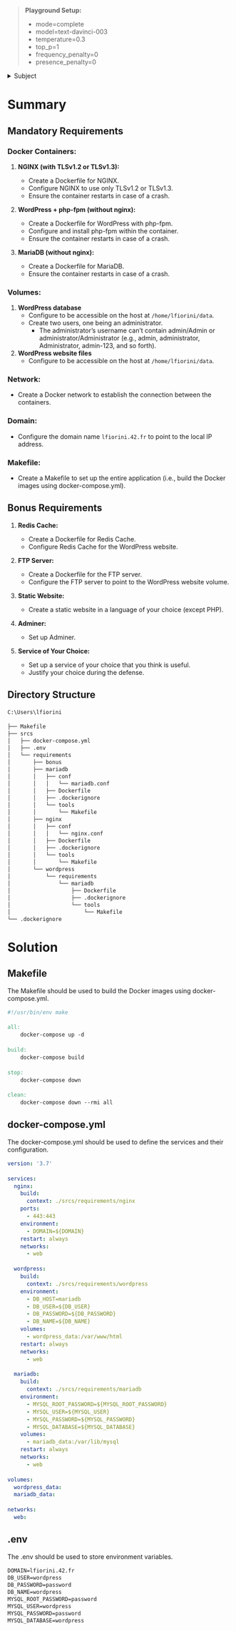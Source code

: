 > **Playground Setup:**
> - mode=complete
> - model=text-davinci-003
> - temperature=0.3
> - top_p=1
> - frequency_penalty=0
> - presence_penalty=0
> 

<details>
  <summary>
    <!-- <h1> -->
      Subject
    <!-- </h1> -->
  </summary>

# Subject

### General guidelines


- This project needs to be done on a **Virtual Machine**.
- All the files required for the configuration of your project must be placed in a **srcs** folder.
- A **Makefile** is also required and must be located at the root of your directory. It must set up your entire application (i.e., it has to build the Docker images using docker-compose.yml).
- This subject requires putting into practice concepts that, depending on your background, you may not have learned yet. Therefore, we advise you not to hesitate to read a lot of documentation related to **Docker** usage, as well as anything else you will find helpful in order to complete this assignment.

### Mandatory part


This project consists of having you set up a small infrastructure composed of different services under specific rules. The whole project has to be done in a virtual machine. You have to use `docker compose`.

- Each **Docker image** must have the same name as its corresponding service.
- Each service has to run in a dedicated **container**.
- For performance matters, the containers must be built either from the penultimate stable version of Alpine or **Debian**. The choice is yours.
- You also have to write your own **Dockerfiles**, one per service. The Dockerfiles must be called in your `docker-compose.yml` by your Makefile.
- It means you have to build yourself the Docker images of your project. It is then **forbidden** to pull ready-made Docker images, as well as using services such as DockerHub (Alpine/Debian being excluded from this rule).

 
You then have to set up:

- [ ]  A Docker container that contains **NGINX** with TLSv1.2 or TLSv1.3 only.
- [ ]  A Docker container that contains **WordPress** + **php-fpm** (it must be installed and configured) only without nginx.
- [ ]  A Docker container that contains **MariaDB** only without nginx.
- [ ]  A volume that contains your WordPress **database**.
- [ ]  A second volume that contains your WordPress **website files**.
- [ ]  A **docker network** that establishes the connection between your containers.

Your containers have to restart in case of a crash.

> A Docker container is not a virtual machine. Thus, it is not recommended to use any hacky patch based on ’`tail -f`’ and so forth when trying to run it. Read about how **daemons** work and whether it’s a good idea to use them or not.
> 
> 


> Of course, using network: `host` or `--link` or `links`: is forbidden. The network line must be present in your docker-compose.yml file. Your containers must not be started with a command running an infinite loop. Thus, this also applies to any command used as entrypoint, or used in entrypoint scripts. The following are a few prohibited hacky patches: `tail -f`, `bash`, `sleep infinity`, `while true`.
> 

> Read about `PID 1` and the best practices for writing Dockerfiles.
> 
- [ ]  In your WordPress database, there must be two users, one of them being the administrator. The administrator’s username can’t contain admin/Admin or administrator/Administrator (e.g., admin, administrator, Administrator, admin-123, and so forth).

> Your volumes will be available in the /home/login/data folder of the host machine using Docker. Of course, you have to replace the login with yours.
> 

To make things simpler, you have to configure your domain name so it points to your local IP address.

This domain name must be [`login.42.fr`](http://login.42.fr/). Again, you have to use your own login.
For example, [`lfiorini.42.fr`](http://wil.42.fr/) would redirect to the IP address pointing to my website.

> The latest tag is prohibited.
> 
> No password must be present in your Dockerfiles.
> 
> It is mandatory to use environment variables.
> 
> Also, it is strongly recommended to use a `.env` file to store environment variables. The `.env` file should be located at the root of the **srcs** directory.
> 
> Your NGINX container must be the only entrypoint into your infrastructure via the **port 443** only, using the TLSv1.2 or TLSv1.3 protocol.
> 


### Diagram

Diagram of the expected result

![Diagram of the expected result](../assets/diagram.png)


### Directory Structure

Example of the expected directory structure

![Example of the expected directory structure](../assets/directory_structure.png)


> For obvious security reasons, any credentials, API keys, env variables etc... must be saved locally in a `.env` file and ignored by git. Publicly stored credentials will lead you directly to a failure of the project.
> 

## Bonus part

For this project, the bonus part is aimed to be simple.

A Dockerfile must be written for each extra service. Thus, each one of them will run inside its own container and will have, if necessary, its dedicated volume.

Bonus list:

- [ ]  Set up `redis cache` for your WordPress website in order to properly manage the cache.
- [ ]  Set up a `FTP server` container pointing to the volume of your WordPress website.
- [ ]  Create a simple static website in the language of your choice except PHP (Yes, PHP is excluded!). For example, a showcase site or a site for presenting your resume.
- [ ]  Set up Adminer.
- [ ]  Set up a service of your choice that you think is useful. During the defense, you will have to justify your choice.

> To complete the bonus part, you have the possibility to set up extra services. In this case, you may open more ports to suit your needs.
> 

> The bonus part will only be assessed if the mandatory part is PERFECT. Perfect means the mandatory part has been integrally done and works without malfunctioning.
If you have not passed ALL the mandatory requirements, your bonus part will not be evaluated at all.
> 

</details>

# Summary

## Mandatory Requirements

### **Docker Containers:**
1. **NGINX (with TLSv1.2 or TLSv1.3):**
     - Create a Dockerfile for NGINX.
     - Configure NGINX to use only TLSv1.2 or TLSv1.3.
     - Ensure the container restarts in case of a crash.
   
2. **WordPress + php-fpm (without nginx):**
     - Create a Dockerfile for WordPress with php-fpm.
     - Configure and install php-fpm within the container.
     - Ensure the container restarts in case of a crash.
   
3. **MariaDB (without nginx):**
     - Create a Dockerfile for MariaDB.
     - Ensure the container restarts in case of a crash.
   
### **Volumes:**
1. **WordPress database**
   - Configure to be accessible on the host at `/home/lfiorini/data`.
   - Create two users, one being an administrator.
     - The administrator’s username can’t contain admin/Admin or administrator/Administrator (e.g., admin, administrator, Administrator, admin-123, and so forth).
2. **WordPress website files**
   - Configure to be accessible on the host at `/home/lfiorini/data`.

### **Network:**
- Create a Docker network to establish the connection between the containers.

### **Domain:**
- Configure the domain name `lfiorini.42.fr` to point to the local IP address.

### **Makefile:**
- Create a Makefile to set up the entire application (i.e., build the Docker images using docker-compose.yml).

## Bonus Requirements

1. **Redis Cache:**
   - Create a Dockerfile for Redis Cache.
   - Configure Redis Cache for the WordPress website.

2. **FTP Server:**
   - Create a Dockerfile for the FTP server.
   - Configure the FTP server to point to the WordPress website volume.

3. **Static Website:**
   - Create a static website in a language of your choice (except PHP).

4. **Adminer:**
   - Set up Adminer.

5. **Service of Your Choice:**
   - Set up a service of your choice that you think is useful.
   - Justify your choice during the defense.

## Directory Structure

```
C:\Users\lfiorini

├── Makefile
├── srcs
│   ├── docker-compose.yml
│   ├── .env
│   └── requirements
│       ├── bonus
│       ├── mariadb
│       │   ├── conf
│       │   │   └── mariadb.conf
│       │   ├── Dockerfile
│       │   ├── .dockerignore
│       │   └── tools
│       │       └── Makefile
│       ├── nginx
│       │   ├── conf
│       │   │   └── nginx.conf
│       │   ├── Dockerfile
│       │   ├── .dockerignore
│       │   └── tools
│       │       └── Makefile
│       └── wordpress
│           └── requirements
│               └── mariadb
│                   ├── Dockerfile
│                   ├── .dockerignore
│                   └── tools
│                       └── Makefile
└── .dockerignore
```

# Solution

## Makefile

The Makefile should be used to build the Docker images using docker-compose.yml.

```makefile
#!/usr/bin/env make

all:
	docker-compose up -d

build:
	docker-compose build

stop:
	docker-compose down

clean:
	docker-compose down --rmi all

```

## docker-compose.yml

The docker-compose.yml should be used to define the services and their configuration.

```yaml
version: '3.7'

services:
  nginx:
    build:
      context: ./srcs/requirements/nginx
    ports:
      - 443:443
    environment:
      - DOMAIN=${DOMAIN}
    restart: always
    networks:
      - web

  wordpress:
    build:
      context: ./srcs/requirements/wordpress
    environment:
      - DB_HOST=mariadb
      - DB_USER=${DB_USER}
      - DB_PASSWORD=${DB_PASSWORD}
      - DB_NAME=${DB_NAME}
    volumes:
      - wordpress_data:/var/www/html
    restart: always
    networks:
      - web

  mariadb:
    build:
      context: ./srcs/requirements/mariadb
    environment:
      - MYSQL_ROOT_PASSWORD=${MYSQL_ROOT_PASSWORD}
      - MYSQL_USER=${MYSQL_USER}
      - MYSQL_PASSWORD=${MYSQL_PASSWORD}
      - MYSQL_DATABASE=${MYSQL_DATABASE}
    volumes:
      - mariadb_data:/var/lib/mysql
    restart: always
    networks:
      - web

volumes:
  wordpress_data:
  mariadb_data:

networks:
  web:

```

## .env

The .env should be used to store environment variables.

```
DOMAIN=lfiorini.42.fr
DB_USER=wordpress
DB_PASSWORD=password
DB_NAME=wordpress
MYSQL_ROOT_PASSWORD=password
MYSQL_USER=wordpress
MYSQL_PASSWORD=password
MYSQL_DATABASE=wordpress
```